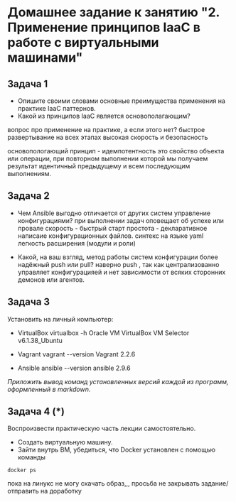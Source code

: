 
# Домашнее задание к занятию "2. Применение принципов IaaC в работе с виртуальными машинами"

## Задача 1

- Опишите своими словами основные преимущества применения на практике IaaC паттернов.
- Какой из принципов IaaC является основополагающим?

вопрос про применение на практике, а если этого нет?
быстрое развертывание на всех этапах
высокая скорость и безопасность

основопологающий принцип - идемпотентность
это свойство объекта  или операции, при повторном выполнении  которой мы получаем результат идентичный  предыдущему и всем последующим  выполнениям.

## Задача 2

- Чем Ansible выгодно отличается от других систем управление конфигурациями?
при выполнении задач оповещает об успехе или провале
скорость - быстрый старт
простота - декларативное написаие конфигурационных файлов. синтекс на языке yaml 
легкость расширения (модули и роли)

- Какой, на ваш взгляд, метод работы систем конфигурации более надёжный push или pull?
наверно push , так как централизованно управляет конфигурацияей и нет зависимости от всяких сторонних демонов или агентов.

## Задача 3

Установить на личный компьютер:

- VirtualBox
virtualbox -h
Oracle VM VirtualBox VM Selector v6.1.38_Ubuntu

- Vagrant
vagrant --version
Vagrant 2.2.6

- Ansible
ansible --version
ansible 2.9.6



*Приложить вывод команд установленных версий каждой из программ, оформленный в markdown.*

## Задача 4 (*)

Воспроизвести практическую часть лекции самостоятельно.

- Создать виртуальную машину.
- Зайти внутрь ВМ, убедиться, что Docker установлен с помощью команды
```
docker ps
```

пока на линукс не могу скачать образ,,, просьба не закрывать задание/ отправить на доработку